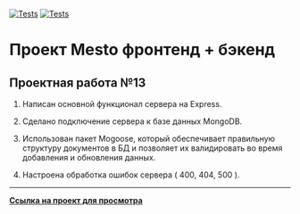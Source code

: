 [![Tests](../../actions/workflows/tests-13-sprint.yml/badge.svg)](../../actions/workflows/tests-13-sprint.yml) [![Tests](../../actions/workflows/tests-14-sprint.yml/badge.svg)](../../actions/workflows/tests-14-sprint.yml)
# Проект Mesto фронтенд + бэкенд


## Проектная работа №13

1. Написан основной функционал сервера на Express.

2. Сделано подключение сервера к базе данных MongoDB.

3. Использован пакет Mogoose, который обеспечивает правильную структуру документов в БД и позволяет их валидировать во время добавления и обновления данных.

4. Настроена обработка ошибок сервера ( 400, 404, 500 ).

>
***
[**Ссылка на проект для просмотра**](https://github.com/Balzak1976/express-mesto-gha)
